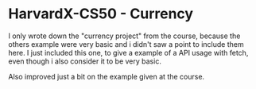 # HarvardX-CS50 - Currency
I only wrote down the "currency project" from the course, because the others example were very basic and i didn't saw a point to include them here.
I just included this one, to give a example of a API usage with fetch, even though i also consider it to be very basic.

Also improved just a bit on the example given at the course.
